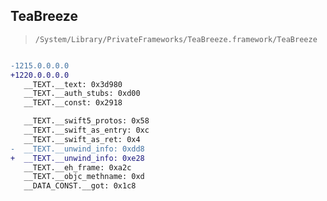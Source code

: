 ## TeaBreeze

> `/System/Library/PrivateFrameworks/TeaBreeze.framework/TeaBreeze`

```diff

-1215.0.0.0.0
+1220.0.0.0.0
   __TEXT.__text: 0x3d980
   __TEXT.__auth_stubs: 0xd00
   __TEXT.__const: 0x2918

   __TEXT.__swift5_protos: 0x58
   __TEXT.__swift_as_entry: 0xc
   __TEXT.__swift_as_ret: 0x4
-  __TEXT.__unwind_info: 0xdd8
+  __TEXT.__unwind_info: 0xe28
   __TEXT.__eh_frame: 0xa2c
   __TEXT.__objc_methname: 0xd
   __DATA_CONST.__got: 0x1c8

```

